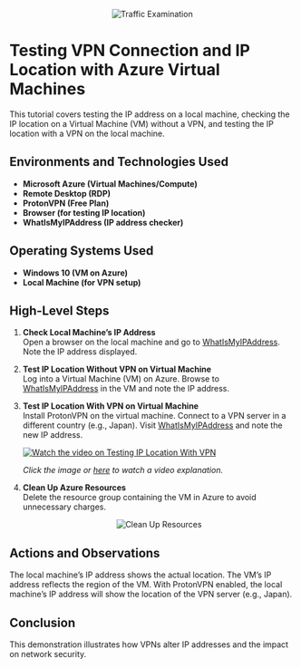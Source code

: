 <p align="center">
  <img src="https://i.imgur.com/Ua7udoS.png" alt="Traffic Examination"/>
</p>

<h1>Testing VPN Connection and IP Location with Azure Virtual Machines</h1>
This tutorial covers testing the IP address on a local machine, checking the IP location on a Virtual Machine (VM) without a VPN, and testing the IP location with a VPN on the local machine.

<h2>Environments and Technologies Used</h2>

- **Microsoft Azure (Virtual Machines/Compute)**
- **Remote Desktop (RDP)**
- **ProtonVPN (Free Plan)**
- **Browser (for testing IP location)**
- **WhatIsMyIPAddress (IP address checker)**

<h2>Operating Systems Used</h2>

- **Windows 10 (VM on Azure)**
- **Local Machine (for VPN setup)**

<h2>High-Level Steps</h2>

1. **Check Local Machine’s IP Address**  
   Open a browser on the local machine and go to [WhatIsMyIPAddress](https://whatismyipaddress.com/). Note the IP address displayed.

2. **Test IP Location Without VPN on Virtual Machine**  
   Log into a Virtual Machine (VM) on Azure. Browse to [WhatIsMyIPAddress](https://whatismyipaddress.com/) in the VM and note the IP address.


3. **Test IP Location With VPN on Virtual Machine**  
   Install ProtonVPN on the virtual machine. Connect to a VPN server in a different country (e.g., Japan). Visit [WhatIsMyIPAddress](https://whatismyipaddress.com/) and note the new IP address.

   [![Watch the video on Testing IP Location With VPN](https://img.youtube.com/vi/zyeGKbw1tGI/0.jpg)](https://www.youtube.com/watch?v=zyeGKbw1tGI)

   *Click the image or [here](https://www.youtube.com/watch?v=zyeGKbw1tGI) to watch a video explanation.*

4. **Clean Up Azure Resources**  
   Delete the resource group containing the VM in Azure to avoid unnecessary charges.

   <p align="center">
     <img src="https://i.ibb.co/8mg1jKj/Screenshot-2024-11-29-at-11-18-49-PM.png" alt="Clean Up Resources"/>
   </p>

<h2>Actions and Observations</h2>

<p>
  The local machine’s IP address shows the actual location. The VM’s IP address reflects the region of the VM. With ProtonVPN enabled, the local machine’s IP address will show the location of the VPN server (e.g., Japan).
</p>

<h2>Conclusion</h2>
This demonstration illustrates how VPNs alter IP addresses and the impact on network security.

